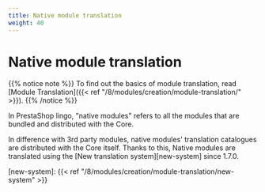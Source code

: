 ```yaml
---
title: Native module translation
weight: 40
---
```


# Native module translation

{{% notice note %}}
To find out the basics of module translation, read [Module Translation]({{< ref "/8/modules/creation/module-translation/" >}}).
{{% /notice %}}

In PrestaShop lingo, "native modules" refers to all the modules that are bundled and distributed with the Core. 

In difference with 3rd party modules, native modules' translation catalogues are distributed with the Core itself. Thanks to this, Native modules are translated using the [New translation system][new-system] since 1.7.0.

[new-system]: {{< ref "/8/modules/creation/module-translation/new-system" >}}
